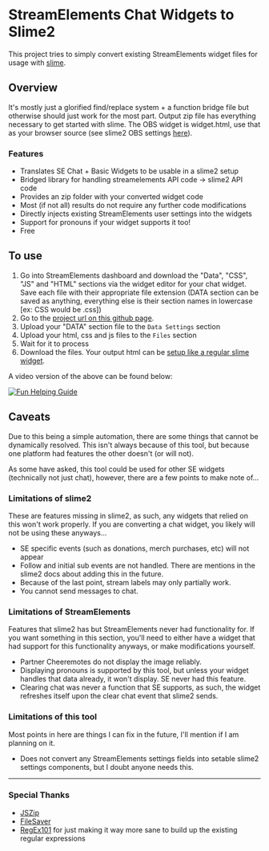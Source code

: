 # StreamElements Chat Widgets to Slime2

This project tries to simply convert existing StreamElements widget files for usage with [slime](https://slime2.stream/).

## Overview

It's mostly just a glorified find/replace system + a function bridge file but otherwise should just work for the most part.
Output zip file has everything necessary to get started with slime. The OBS widget is widget.html, use that as your browser source (see slime2 OBS settings [here](https://forums.slime2.stream/resources/widget-setup.3/)).

### Features

* Translates SE Chat + Basic Widgets to be usable in a slime2 setup
* Bridged library for handling streamelements API code -> slime2 API code
* Provides an zip folder with your converted widget code
* Most (if not all) results do not require any further code modifications
* Directly injects existing StreamElements user settings into the widgets
* Support for pronouns if your widget supports it too!
* Free

## To use

1. Go into StreamElements dashboard and download the "Data", "CSS", "JS" and "HTML" sections via the widget editor for your chat widget. Save each file with their appropriate file extension (DATA section can be saved as anything, everything else is their section names in lowercase [ex: CSS would be .css])
2. Go to the [project url on this github page](https://socksthewolf.github.io/SEChatToSlime/).
3. Upload your "DATA" section file to the `Data Settings` section
4. Upload your html, css and js files to the `Files` section
5. Wait for it to process
6. Download the files. Your output html can be [setup like a regular slime widget](https://forums.slime2.stream/resources/widget-setup.3/).

A video version of the above can be found below:

[![Fun Helping Guide](https://img.youtube.com/vi/FTSqXM53kjM/0.jpg)](https://youtu.be/FTSqXM53kjM)

## Caveats
Due to this being a simple automation, there are some things that cannot be dynamically resolved.
This isn't always because of this tool, but because one platform had features the other doesn't (or will not).

As some have asked, this tool could be used for other SE widgets (technically not just chat), however, there are a few points to make note of...

### Limitations of slime2
These are features missing in slime2, as such, any widgets that relied on this won't work properly.
If you are converting a chat widget, you likely will not be using these anyways...

* SE specific events (such as donations, merch purchases, etc) will not appear
* Follow and initial sub events are not handled. There are mentions in the slime2 docs about adding this in the future.
* Because of the last point, stream labels may only partially work.
* You cannot send messages to chat.

### Limitations of StreamElements
Features that slime2 has but StreamElements never had functionality for.
If you want something in this section, you'll need to either have a widget that had support for this functionality anyways, or make modifications yourself.

* Partner Cheeremotes do not display the image reliably.
* Displaying pronouns is supported by this tool, but unless your widget handles that data already, it won't display. SE never had this feature.
* Clearing chat was never a function that SE supports, as such, the widget refreshes itself upon the clear chat event that slime2 sends.

### Limitations of this tool
Most points in here are things I can fix in the future, I'll mention if I am planning on it.

* Does not convert any StreamElements settings fields into setable slime2 settings components, but I doubt anyone needs this.

---

### Special Thanks

* [JSZip](https://stuk.github.io/jszip/)
* [FileSaver](https://github.com/eligrey/FileSaver.js/)
* [RegEx101](https://regex101.com/) for just making it way more sane to build up the existing regular expressions
